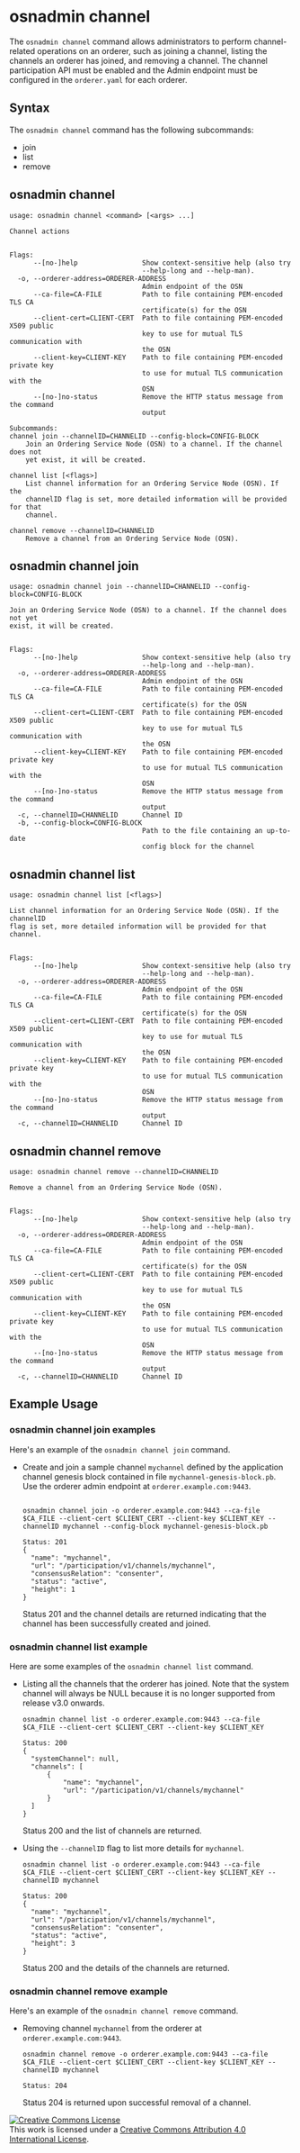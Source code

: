 <!---
 File generated by help_docs.sh. DO NOT EDIT.
 Please make changes to preamble and postscript wrappers as appropriate.
 --->

# osnadmin channel

The `osnadmin channel` command allows administrators to perform channel-related
operations on an orderer, such as joining a channel, listing the channels an
orderer has joined, and removing a channel. The channel participation API must
be enabled and the Admin endpoint must be configured in the `orderer.yaml` for
each orderer.

## Syntax

The `osnadmin channel` command has the following subcommands:

  * join
  * list
  * remove

## osnadmin channel
```
usage: osnadmin channel <command> [<args> ...]

Channel actions


Flags:
      --[no-]help                Show context-sensitive help (also try
                                 --help-long and --help-man).
  -o, --orderer-address=ORDERER-ADDRESS
                                 Admin endpoint of the OSN
      --ca-file=CA-FILE          Path to file containing PEM-encoded TLS CA
                                 certificate(s) for the OSN
      --client-cert=CLIENT-CERT  Path to file containing PEM-encoded X509 public
                                 key to use for mutual TLS communication with
                                 the OSN
      --client-key=CLIENT-KEY    Path to file containing PEM-encoded private key
                                 to use for mutual TLS communication with the
                                 OSN
      --[no-]no-status           Remove the HTTP status message from the command
                                 output

Subcommands:
channel join --channelID=CHANNELID --config-block=CONFIG-BLOCK
    Join an Ordering Service Node (OSN) to a channel. If the channel does not
    yet exist, it will be created.

channel list [<flags>]
    List channel information for an Ordering Service Node (OSN). If the
    channelID flag is set, more detailed information will be provided for that
    channel.

channel remove --channelID=CHANNELID
    Remove a channel from an Ordering Service Node (OSN).
```


## osnadmin channel join
```
usage: osnadmin channel join --channelID=CHANNELID --config-block=CONFIG-BLOCK

Join an Ordering Service Node (OSN) to a channel. If the channel does not yet
exist, it will be created.


Flags:
      --[no-]help                Show context-sensitive help (also try
                                 --help-long and --help-man).
  -o, --orderer-address=ORDERER-ADDRESS
                                 Admin endpoint of the OSN
      --ca-file=CA-FILE          Path to file containing PEM-encoded TLS CA
                                 certificate(s) for the OSN
      --client-cert=CLIENT-CERT  Path to file containing PEM-encoded X509 public
                                 key to use for mutual TLS communication with
                                 the OSN
      --client-key=CLIENT-KEY    Path to file containing PEM-encoded private key
                                 to use for mutual TLS communication with the
                                 OSN
      --[no-]no-status           Remove the HTTP status message from the command
                                 output
  -c, --channelID=CHANNELID      Channel ID
  -b, --config-block=CONFIG-BLOCK
                                 Path to the file containing an up-to-date
                                 config block for the channel
```


## osnadmin channel list
```
usage: osnadmin channel list [<flags>]

List channel information for an Ordering Service Node (OSN). If the channelID
flag is set, more detailed information will be provided for that channel.


Flags:
      --[no-]help                Show context-sensitive help (also try
                                 --help-long and --help-man).
  -o, --orderer-address=ORDERER-ADDRESS
                                 Admin endpoint of the OSN
      --ca-file=CA-FILE          Path to file containing PEM-encoded TLS CA
                                 certificate(s) for the OSN
      --client-cert=CLIENT-CERT  Path to file containing PEM-encoded X509 public
                                 key to use for mutual TLS communication with
                                 the OSN
      --client-key=CLIENT-KEY    Path to file containing PEM-encoded private key
                                 to use for mutual TLS communication with the
                                 OSN
      --[no-]no-status           Remove the HTTP status message from the command
                                 output
  -c, --channelID=CHANNELID      Channel ID
```


## osnadmin channel remove
```
usage: osnadmin channel remove --channelID=CHANNELID

Remove a channel from an Ordering Service Node (OSN).


Flags:
      --[no-]help                Show context-sensitive help (also try
                                 --help-long and --help-man).
  -o, --orderer-address=ORDERER-ADDRESS
                                 Admin endpoint of the OSN
      --ca-file=CA-FILE          Path to file containing PEM-encoded TLS CA
                                 certificate(s) for the OSN
      --client-cert=CLIENT-CERT  Path to file containing PEM-encoded X509 public
                                 key to use for mutual TLS communication with
                                 the OSN
      --client-key=CLIENT-KEY    Path to file containing PEM-encoded private key
                                 to use for mutual TLS communication with the
                                 OSN
      --[no-]no-status           Remove the HTTP status message from the command
                                 output
  -c, --channelID=CHANNELID      Channel ID
```

## Example Usage

### osnadmin channel join examples

Here's an example of the `osnadmin channel join` command.

* Create and join a sample channel `mychannel` defined by the application channel genesis
  block contained in file `mychannel-genesis-block.pb`. Use the orderer admin endpoint
  at `orderer.example.com:9443`.

  ```

  osnadmin channel join -o orderer.example.com:9443 --ca-file $CA_FILE --client-cert $CLIENT_CERT --client-key $CLIENT_KEY --channelID mychannel --config-block mychannel-genesis-block.pb

  Status: 201
  {
    "name": "mychannel",
    "url": "/participation/v1/channels/mychannel",
    "consensusRelation": "consenter",
    "status": "active",
    "height": 1
  }

  ```

  Status 201 and the channel details are returned indicating that the channel has been
  successfully created and joined.

### osnadmin channel list example

Here are some examples of the `osnadmin channel list` command.

* Listing all the channels that the orderer has joined. 
Note that the system channel will always be NULL because it is no longer supported from release v3.0 onwards.

  ```
  osnadmin channel list -o orderer.example.com:9443 --ca-file $CA_FILE --client-cert $CLIENT_CERT --client-key $CLIENT_KEY

  Status: 200
  {
    "systemChannel": null,
    "channels": [
        {
            "name": "mychannel",
            "url": "/participation/v1/channels/mychannel"
        }
    ]
  }

  ```

  Status 200 and the list of channels are returned.

* Using the `--channelID` flag to list more details for `mychannel`.

  ```
  osnadmin channel list -o orderer.example.com:9443 --ca-file $CA_FILE --client-cert $CLIENT_CERT --client-key $CLIENT_KEY --channelID mychannel

  Status: 200
  {
	"name": "mychannel",
	"url": "/participation/v1/channels/mychannel",
	"consensusRelation": "consenter",
	"status": "active",
	"height": 3
  }

  ```

  Status 200 and the details of the channels are returned.

### osnadmin channel remove example

Here's an example of the `osnadmin channel remove` command.

* Removing channel `mychannel` from the orderer at `orderer.example.com:9443`.

  ```
  osnadmin channel remove -o orderer.example.com:9443 --ca-file $CA_FILE --client-cert $CLIENT_CERT --client-key $CLIENT_KEY --channelID mychannel

  Status: 204
  ```

  Status 204 is returned upon successful removal of a channel.

<a rel="license" href="http://creativecommons.org/licenses/by/4.0/"><img alt="Creative Commons License" style="border-width:0" src="https://i.creativecommons.org/l/by/4.0/88x31.png" /></a><br />This work is licensed under a <a rel="license" href="http://creativecommons.org/licenses/by/4.0/">Creative Commons Attribution 4.0 International License</a>.
